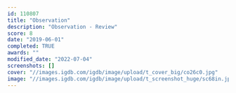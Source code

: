 ```yaml
---
id: 110807
title: "Observation"
description: "Observation - Review"
score: 8
date: "2019-06-01"
completed: TRUE
awards: ""
modified_date: "2022-07-04"
screenshots: []
cover: "//images.igdb.com/igdb/image/upload/t_cover_big/co26c0.jpg"
image: "//images.igdb.com/igdb/image/upload/t_screenshot_huge/sc68in.jpg"
---
```


